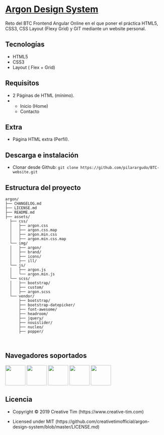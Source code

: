 <h1 id="argon-design-system"><a href="https://www.creative-tim.com/product/argon-design-system">Argon Design System</a></h1>


<p>Reto del BTC Frontend Angular Online en el que poner el práctica HTML5, CSS3, CSS Layout (Flexy Grid) y GIT mediante un website personal.</p>

<h2>Tecnologías</h2>

<ul>
<li>HTML5</li>
<li>CSS3</li>
<li>Layout ( Flex + Grid)</li>
</ul>

<h2>Requisitos</h2>
<ul>
<li>2 Páginas de HTML (mínimo).</li>
<li><ul><li>Inicio (Home)</li>
<li>Contacto</li></ul>
</li>
</ul>

<h2>Extra</h2>
<ul><li>Página HTML extra (Perfil).</li></ul>


<h2 id="download-and-installation">Descarga e instalación</h2>

<ul>
  <li>
    <p>Clonar desde Github: <code class="highlighter-rouge">git clone https://github.com/pilarargudo/BTC-website.git</code></p>
  </li>
</ul>


<h2 id="file-structure">Estructura del proyecto</h2>

<div class="highlighter-rouge"><div class="highlight"><pre class="highlight"><code>argon/
├── CHANGELOG.md
├── LICENSE.md
├── README.md
├── assets/
  ├── css/
  │   ├── argon.css
  │   ├── argon.css.map
  │   ├── argon.min.css
  │   ├── argon.min.css.map
  └── img/
  │   ├── argon/
  │   ├── brand/
  │   ├── icons/
  │   ├── ill/
  └── js/
  │   ├── argon.js
  │   └── argon.min.js
  └── scss/
  │   ├── bootstrap/
  │   ├── custom/
  │   ├── argon.scss
  └── vendor/
      ├── bootstrap/
      ├── bootstrap-datepicker/
      ├── font-awesome/
      ├── headroom/
      ├── jquery/
      ├── nouislider/
      ├── nucleo/
      ├── popper/

</code></pre></div></div>

<h2 id="browser-support">Navegadores soportados</h2>

<p><img src="https://s3.amazonaws.com/creativetim_bucket/github/browser/chrome.png" width="64" height="64" />
<img src="https://s3.amazonaws.com/creativetim_bucket/github/browser/firefox.png" width="64" height="64" />
<img src="https://s3.amazonaws.com/creativetim_bucket/github/browser/edge.png" width="64" height="64" />
<img src="https://s3.amazonaws.com/creativetim_bucket/github/browser/safari.png" width="64" height="64" />
<img src="https://s3.amazonaws.com/creativetim_bucket/github/browser/opera.png" width="64" height="64" /></p>


<h2 id="licensing">Licencia</h2>

<ul>
  <li>
    <p>Copyright © 2019 Creative Tim (https://www.creative-tim.com)</p>
  </li>
  <li>
    <p>Licensed under MIT (https://github.com/creativetimofficial/argon-design-system/blob/master/LICENSE.md)</p>
  </li>
</ul>


